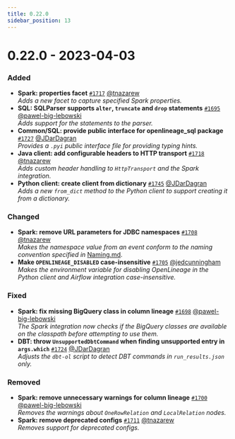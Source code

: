 ```yaml
---
title: 0.22.0
sidebar_position: 13
---
```


# 0.22.0 - 2023-04-03

### Added
* **Spark: properties facet** [`#1717`](https://github.com/OpenLineage/OpenLineage/pull/1717) [@tnazarew](https://github.com/tnazarew)    
    *Adds a new facet to capture specified Spark properties.*
* **SQL: SQLParser supports `alter`, `truncate` and `drop` statements** [`#1695`](https://github.com/OpenLineage/OpenLineage/pull/1695) [@pawel-big-lebowski](https://github.com/pawel-big-lebowski)  
    *Adds support for the statements to the parser.*
* **Common/SQL: provide public interface for openlineage_sql package** [`#1727`](https://github.com/OpenLineage/OpenLineage/pull/1727) [@JDarDagran](https://github.com/JDarDagran)  
    *Provides a `.pyi` public interface file for providing typing hints.*
* **Java client: add configurable headers to HTTP transport** [`#1718`](https://github.com/OpenLineage/OpenLineage/pull/1718) [@tnazarew](https://github.com/tnazarew)    
    *Adds custom header handling to `HttpTransport` and the Spark integration.*
* **Python client: create client from dictionary** [`#1745`](https://github.com/OpenLineage/OpenLineage/pull/1745) [@JDarDagran](https://github.com/JDarDagran)  
    *Adds a new `from_dict` method to the Python client to support creating it from a dictionary.*

### Changed
* **Spark: remove URL parameters for JDBC namespaces** [`#1708`](https://github.com/OpenLineage/OpenLineage/pull/1708) [@tnazarew](https://github.com/tnazarew)      
    *Makes the namespace value from an event conform to the naming convention specified in* [Naming.md](https://github.com/OpenLineage/OpenLineage/blob/main/spec/Naming.md).
* **Make `OPENLINEAGE_DISABLED` case-insensitive** [`#1705`](https://github.com/OpenLineage/OpenLineage/pull/1705) [@jedcunningham](https://github.com/jedcunningham)  
    *Makes the environment variable for disabling OpenLineage in the Python client and Airflow integration case-insensitive.*

### Fixed
* **Spark: fix missing BigQuery class in column lineage** [`#1698`](https://github.com/OpenLineage/OpenLineage/pull/1698) [@pawel-big-lebowski](https://github.com/pawel-big-lebowski)  
    *The Spark integration now checks if the BigQuery classes are available on the classpath before attempting to use them.*
* **DBT: throw `UnsupportedDbtCommand` when finding unsupported entry in `args.which`** [`#1724`](https://github.com/OpenLineage/OpenLineage/pull/1724) [@JDarDagran](https://github.com/JDarDagran)  
    *Adjusts the `dbt-ol` script to detect DBT commands in `run_results.json` only.*

### Removed
* **Spark: remove unnecessary warnings for column lineage** [`#1700`](https://github.com/OpenLineage/OpenLineage/pull/1700) [@pawel-big-lebowski](https://github.com/pawel-big-lebowski)  
    *Removes the warnings about `OneRowRelation` and `LocalRelation` nodes.*
* **Spark: remove deprecated configs** [`#1711`](https://github.com/OpenLineage/OpenLineage/pull/1711) [@tnazarew](https://github.com/tnazarew)    
    *Removes support for deprecated configs.*